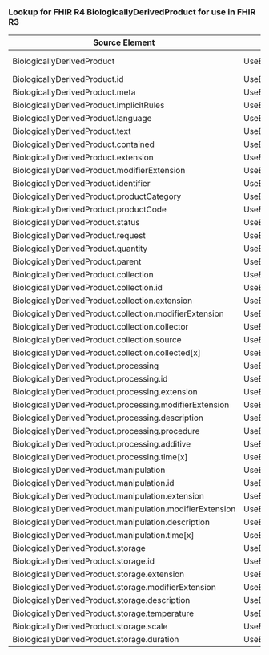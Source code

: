 ### Lookup for FHIR R4 BiologicallyDerivedProduct for use in FHIR R3

| Source Element | Usage | Target |
| -------------- | ----- | ------ |
| BiologicallyDerivedProduct | UseExtension | http://hl7.org/fhir/4.0/StructureDefinition/extension-BiologicallyDerivedProduct |
| BiologicallyDerivedProduct.id | UseExtensionFromAncestor | - |
| BiologicallyDerivedProduct.meta | UseExtensionFromAncestor | - |
| BiologicallyDerivedProduct.implicitRules | UseExtensionFromAncestor | - |
| BiologicallyDerivedProduct.language | UseExtensionFromAncestor | - |
| BiologicallyDerivedProduct.text | UseExtensionFromAncestor | - |
| BiologicallyDerivedProduct.contained | UseExtensionFromAncestor | - |
| BiologicallyDerivedProduct.extension | UseExtensionFromAncestor | - |
| BiologicallyDerivedProduct.modifierExtension | UseExtensionFromAncestor | - |
| BiologicallyDerivedProduct.identifier | UseExtensionFromAncestor | - |
| BiologicallyDerivedProduct.productCategory | UseExtensionFromAncestor | - |
| BiologicallyDerivedProduct.productCode | UseExtensionFromAncestor | - |
| BiologicallyDerivedProduct.status | UseExtensionFromAncestor | - |
| BiologicallyDerivedProduct.request | UseExtensionFromAncestor | - |
| BiologicallyDerivedProduct.quantity | UseExtensionFromAncestor | - |
| BiologicallyDerivedProduct.parent | UseExtensionFromAncestor | - |
| BiologicallyDerivedProduct.collection | UseExtensionFromAncestor | - |
| BiologicallyDerivedProduct.collection.id | UseExtensionFromAncestor | - |
| BiologicallyDerivedProduct.collection.extension | UseExtensionFromAncestor | - |
| BiologicallyDerivedProduct.collection.modifierExtension | UseExtensionFromAncestor | - |
| BiologicallyDerivedProduct.collection.collector | UseExtensionFromAncestor | - |
| BiologicallyDerivedProduct.collection.source | UseExtensionFromAncestor | - |
| BiologicallyDerivedProduct.collection.collected[x] | UseExtensionFromAncestor | - |
| BiologicallyDerivedProduct.processing | UseExtensionFromAncestor | - |
| BiologicallyDerivedProduct.processing.id | UseExtensionFromAncestor | - |
| BiologicallyDerivedProduct.processing.extension | UseExtensionFromAncestor | - |
| BiologicallyDerivedProduct.processing.modifierExtension | UseExtensionFromAncestor | - |
| BiologicallyDerivedProduct.processing.description | UseExtensionFromAncestor | - |
| BiologicallyDerivedProduct.processing.procedure | UseExtensionFromAncestor | - |
| BiologicallyDerivedProduct.processing.additive | UseExtensionFromAncestor | - |
| BiologicallyDerivedProduct.processing.time[x] | UseExtensionFromAncestor | - |
| BiologicallyDerivedProduct.manipulation | UseExtensionFromAncestor | - |
| BiologicallyDerivedProduct.manipulation.id | UseExtensionFromAncestor | - |
| BiologicallyDerivedProduct.manipulation.extension | UseExtensionFromAncestor | - |
| BiologicallyDerivedProduct.manipulation.modifierExtension | UseExtensionFromAncestor | - |
| BiologicallyDerivedProduct.manipulation.description | UseExtensionFromAncestor | - |
| BiologicallyDerivedProduct.manipulation.time[x] | UseExtensionFromAncestor | - |
| BiologicallyDerivedProduct.storage | UseExtensionFromAncestor | - |
| BiologicallyDerivedProduct.storage.id | UseExtensionFromAncestor | - |
| BiologicallyDerivedProduct.storage.extension | UseExtensionFromAncestor | - |
| BiologicallyDerivedProduct.storage.modifierExtension | UseExtensionFromAncestor | - |
| BiologicallyDerivedProduct.storage.description | UseExtensionFromAncestor | - |
| BiologicallyDerivedProduct.storage.temperature | UseExtensionFromAncestor | - |
| BiologicallyDerivedProduct.storage.scale | UseExtensionFromAncestor | - |
| BiologicallyDerivedProduct.storage.duration | UseExtensionFromAncestor | - |
